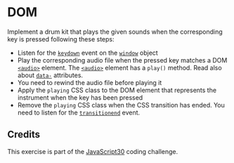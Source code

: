 # DOM

Implement a drum kit that plays the given sounds when the corresponding key is pressed following these steps:

* Listen for the [`keydown`](://developer.mozilla.org/en-US/docs/Web/Events/keydown) event on the [`window`](https://developer.mozilla.org/en-US/docs/Web/API/Window) object
* Play the corresponding audio file when the pressed key matches a DOM [`<audio>`](https://developer.mozilla.org/en-US/docs/Web/API/HTMLAudioElement) element. The [`<audio>`](https://developer.mozilla.org/en-US/docs/Web/API/HTMLAudioElement) element has a `play()` method. Read also about [`data-`](https://developer.mozilla.org/en-US/docs/Web/API/HTMLElement/dataset) attributes.
* You need to rewind the audio file before playing it
* Apply the `playing` CSS class to the DOM element that represents the instrument when the key has been pressed
* Remove the `playing` CSS class when the CSS transition has ended. You need to listen for the [`transitionend`](https://developer.mozilla.org/en-US/docs/Web/Events/transitionend) event.

## Credits

This exercise is part of the [JavaScript30](https://javascript30.com/) coding challenge.
